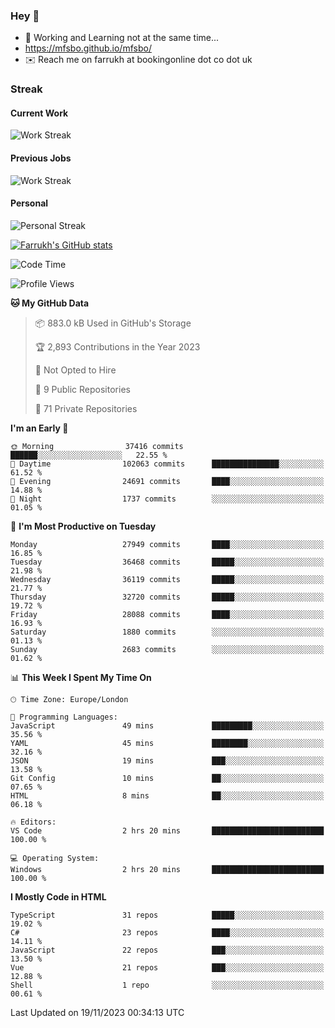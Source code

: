 ### Hey 👋

- 🏃 Working and Learning not at the same time...
- https://mfsbo.github.io/mfsbo/
- ✉️ Reach me on farrukh at bookingonline dot co dot uk

### Streak
#### Current Work
![Work Streak](https://streak-stats.demolab.com/?user=mfsbo)
#### Previous Jobs
![Work Streak](https://streak-stats.demolab.com/?user=farrukhcw)
#### Personal
![Personal Streak](https://streak-stats.demolab.com/?user=farrukhsubhani)

[![Farrukh's GitHub stats](https://github-readme-stats.vercel.app/api?username=mfsbo&hide=stars&count_private=true)](https://github.com/mfsbo/)

<!--START_SECTION:waka-->
![Code Time](http://img.shields.io/badge/Code%20Time-561%20hrs%2014%20mins-blue)

![Profile Views](http://img.shields.io/badge/Profile%20Views-0-blue)

**🐱 My GitHub Data** 

> 📦 883.0 kB Used in GitHub's Storage 
 > 
> 🏆 2,893 Contributions in the Year 2023
 > 
> 🚫 Not Opted to Hire
 > 
> 📜 9 Public Repositories 
 > 
> 🔑 71 Private Repositories 
 > 
**I'm an Early 🐤** 

```text
🌞 Morning                37416 commits       ██████░░░░░░░░░░░░░░░░░░░   22.55 % 
🌆 Daytime                102063 commits      ███████████████░░░░░░░░░░   61.52 % 
🌃 Evening                24691 commits       ████░░░░░░░░░░░░░░░░░░░░░   14.88 % 
🌙 Night                  1737 commits        ░░░░░░░░░░░░░░░░░░░░░░░░░   01.05 % 
```
📅 **I'm Most Productive on Tuesday** 

```text
Monday                   27949 commits       ████░░░░░░░░░░░░░░░░░░░░░   16.85 % 
Tuesday                  36468 commits       █████░░░░░░░░░░░░░░░░░░░░   21.98 % 
Wednesday                36119 commits       █████░░░░░░░░░░░░░░░░░░░░   21.77 % 
Thursday                 32720 commits       █████░░░░░░░░░░░░░░░░░░░░   19.72 % 
Friday                   28088 commits       ████░░░░░░░░░░░░░░░░░░░░░   16.93 % 
Saturday                 1880 commits        ░░░░░░░░░░░░░░░░░░░░░░░░░   01.13 % 
Sunday                   2683 commits        ░░░░░░░░░░░░░░░░░░░░░░░░░   01.62 % 
```


📊 **This Week I Spent My Time On** 

```text
🕑︎ Time Zone: Europe/London

💬 Programming Languages: 
JavaScript               49 mins             █████████░░░░░░░░░░░░░░░░   35.56 % 
YAML                     45 mins             ████████░░░░░░░░░░░░░░░░░   32.16 % 
JSON                     19 mins             ███░░░░░░░░░░░░░░░░░░░░░░   13.58 % 
Git Config               10 mins             ██░░░░░░░░░░░░░░░░░░░░░░░   07.65 % 
HTML                     8 mins              ██░░░░░░░░░░░░░░░░░░░░░░░   06.18 % 

🔥 Editors: 
VS Code                  2 hrs 20 mins       █████████████████████████   100.00 % 

💻 Operating System: 
Windows                  2 hrs 20 mins       █████████████████████████   100.00 % 
```

**I Mostly Code in HTML** 

```text
TypeScript               31 repos            █████░░░░░░░░░░░░░░░░░░░░   19.02 % 
C#                       23 repos            ████░░░░░░░░░░░░░░░░░░░░░   14.11 % 
JavaScript               22 repos            ███░░░░░░░░░░░░░░░░░░░░░░   13.50 % 
Vue                      21 repos            ███░░░░░░░░░░░░░░░░░░░░░░   12.88 % 
Shell                    1 repo              ░░░░░░░░░░░░░░░░░░░░░░░░░   00.61 % 
```




 Last Updated on 19/11/2023 00:34:13 UTC
<!--END_SECTION:waka-->
<!--
**mfsbo/mfsbo** is a ✨ _special_ ✨ repository because its `README.md` (this file) appears on your GitHub profile.

Here are some ideas to get you started:

- 🔭 I’m currently working on ...
- 🌱 I’m currently learning ...
- 👯 I’m looking to collaborate on ...
- 🤔 I’m looking for help with ...
- 💬 Ask me about ...
- 📫 How to reach me: ...
- 😄 Pronouns: ...
- ⚡ Fun fact: ...
-->
